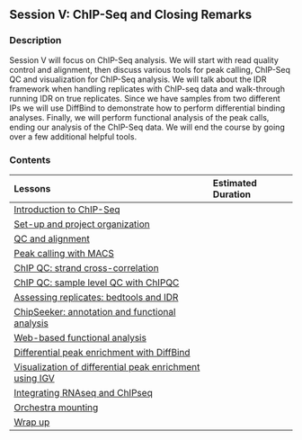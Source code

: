 ## Session V: ChIP-Seq and Closing Remarks

### Description

Session V will focus on ChIP-Seq analysis. We will start with read quality control and alignment, then discuss various tools for peak calling, ChIP-Seq QC and visualization for ChIP-Seq analysis. We will talk about the IDR framework when handling replicates with ChIP-seq data and walk-through running IDR on true replicates. Since we have samples from two different IPs we will use DiffBind to demonstrate how to perform differential binding analyses. Finally, we will perform functional analysis of the peak calls, ending our analysis of the ChIP-Seq data. We will end the course by going over a few additional helpful tools. 

 ### Contents
 
| Lessons            | Estimated Duration |
|:------------------------|:----------|
|[Introduction to ChIP-Seq]()||
|[Set-up and project organization]()||
|[QC and alignment]()||
|[Peak calling with MACS]()||
|[ChIP QC: strand cross-correlation]()||
|[ChIP QC: sample level QC with ChIPQC]()||
|[Assessing replicates: bedtools and IDR]()||
|[ChipSeeker: annotation and functional analysis]()||
|[Web-based functional analysis]()||
|[Differential peak enrichment with DiffBind]()||
|[Visualization of differential peak enrichment using IGV]()||
|[Integrating RNAseq and ChIPseq]()||
|[Orchestra mounting]()||
|[Wrap up]()||
